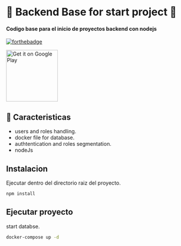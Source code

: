 #  🤝 Backend Base for start project 🤝
<h4>Codigo base para el inicio de proyectos backend con nodejs</h4>

[![forthebadge](https://forthebadge.com/images/badges/made-with-javascript.svg)](http://forthebadge.com)

<p>
    <img alt="Get it on Google Play" title="Google Play" src="[https://es.wikipedia.org/wiki/Archivo:Node.js_logo.svg](https://www.google.com/url?sa=i&url=https%3A%2F%2Fes.wikipedia.org%2Fwiki%2FNode.js&psig=AOvVaw3imhmRESOcJEQYEGkzn76i&ust=1723171652453000&source=images&cd=vfe&opi=89978449&ved=0CBEQjRxqFwoTCKDIteOw5IcDFQAAAAAdAAAAABAE)" width="140">
</p>

## 🚩 Caracteristicas

* users and roles handling.
* docker file for database.
* authtentication and roles segmentation.
* nodeJs

## Instalacion
Ejecutar dentro del directorio raiz del proyecto.

```bash
npm install
```
## Ejecutar proyecto
start databse.

```bash
docker-compose up -d
```


